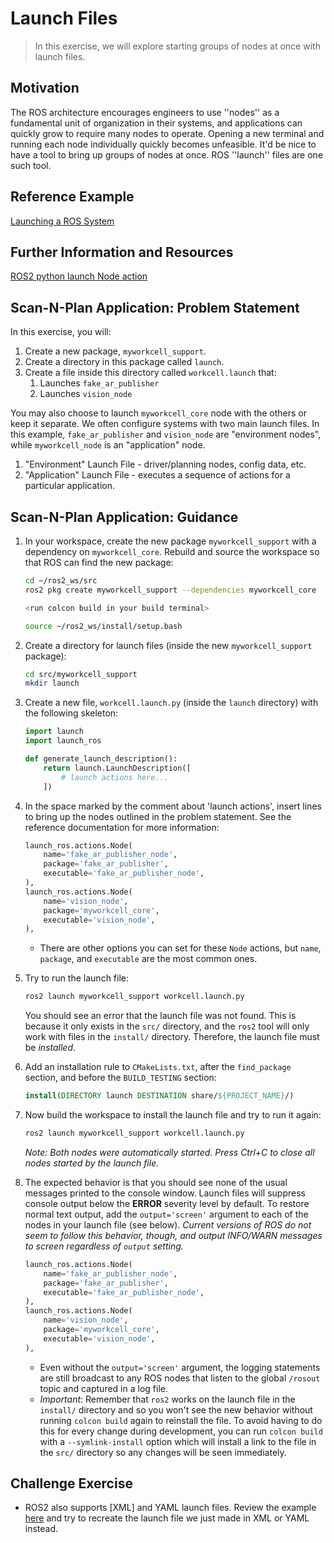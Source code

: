 # Launch Files
>In this exercise, we will explore starting groups of nodes at once with launch files.

## Motivation
The ROS architecture encourages engineers to use ''nodes'' as a fundamental unit of organization in their systems, and applications can quickly grow to require many nodes to operate. Opening a new terminal and running each node individually quickly becomes unfeasible. It'd be nice to have a tool to bring up groups of nodes at once. ROS ''launch'' files are one such tool.

## Reference Example

[Launching a ROS System](https://index.ros.org/doc/ros2/Tutorials/Launch-system)

## Further Information and Resources

[ROS2 python launch Node action](https://github.com/ros2/launch_ros/blob/foxy/launch_ros/launch_ros/actions/node.py#L68-L150)

## Scan-N-Plan Application: Problem Statement
In this exercise, you will:
1. Create a new package, `myworkcell_support`.
1. Create a directory in this package called `launch`.
1. Create a file inside this directory called `workcell.launch` that:
   1. Launches `fake_ar_publisher`
   1. Launches `vision_node`

You may also choose to launch `myworkcell_core` node with the others or keep it separate.  We often configure systems with two main launch files.  In this example, `fake_ar_publisher` and `vision_node` are "environment nodes", while `myworkcell_node` is an "application" node.

1. "Environment" Launch File - driver/planning nodes, config data, etc.
1. "Application" Launch File - executes a sequence of actions for a particular application.

## Scan-N-Plan Application: Guidance

1. In your workspace, create the new package `myworkcell_support` with a dependency on `myworkcell_core`.  Rebuild and source the workspace so that ROS can find the new package:

   ``` bash
   cd ~/ros2_ws/src
   ros2 pkg create myworkcell_support --dependencies myworkcell_core
   
   <run colcon build in your build terminal>

   source ~/ros2_ws/install/setup.bash
   ```

1. Create a directory for launch files (inside the new `myworkcell_support` package):

   ``` bash
   cd src/myworkcell_support
   mkdir launch
   ```

1. Create a new file, `workcell.launch.py` (inside the `launch` directory) with the following skeleton:

   ``` py
   import launch
   import launch_ros

   def generate_launch_description():
       return launch.LaunchDescription([
           # launch actions here...
       ])
   ```
1. In the space marked by the comment about 'launch actions', insert lines to bring up the nodes outlined in the problem statement. See the reference documentation for more information:

   ``` py
   launch_ros.actions.Node(
       name='fake_ar_publisher_node',
       package='fake_ar_publisher',
       executable='fake_ar_publisher_node',
   ),
   launch_ros.actions.Node(
       name='vision_node',
       package='myworkcell_core',
       executable='vision_node',
   ),
   ```

   * There are other options you can set for these `Node` actions, but `name`, `package`, and `executable` are the most common ones.
 
5. Try to run the launch file:

   ``` bash
   ros2 launch myworkcell_support workcell.launch.py
   ```

   You should see an error that the launch file was not found. This is because it only exists in the `src/` directory, and the `ros2` tool will only work with files in the `install/` directory. Therefore, the launch file must be _installed_.

1. Add an installation rule to `CMakeLists.txt`, after the `find_package` section, and before the `BUILD_TESTING` section:

   ``` cmake
   install(DIRECTORY launch DESTINATION share/${PROJECT_NAME}/)
   ```

1. Now build the workspace to install the launch file and try to run it again:

   ``` bash
   ros2 launch myworkcell_support workcell.launch.py
   ```

   _Note: Both nodes were automatically started. Press _Ctrl+C_ to close all nodes started by the launch file._

1. The expected behavior is that you should see none of the usual messages printed to the console window.  Launch files will suppress console output below the **ERROR** severity level by default. To restore normal text output, add the `output='screen'` argument to each of the nodes in your launch file (see below).  _Current versions of ROS do not seem to follow this behavior, though, and output INFO/WARN messages to screen regardless of `output` setting._

   ``` py
   launch_ros.actions.Node(
       name='fake_ar_publisher_node',
       package='fake_ar_publisher',
       executable='fake_ar_publisher_node',
   ),
   launch_ros.actions.Node(
       name='vision_node',
       package='myworkcell_core',
       executable='vision_node',
   ),
   ```

   * Even without the `output='screen'` argument, the logging statements are still broadcast to any ROS nodes that listen to the global `/rosout` topic and captured in a log file.
   * _Important_: Remember that `ros2` works on the launch file in the `install/` directory and so you won't see the new behavior without running `colcon build` again to reinstall the file. To avoid having to do this for every change during development, you can run `colcon build` with a `--symlink-install` option which will install a link to the file in the `src/` directory so any changes will be seen immediately.
   
## Challenge Exercise
* ROS2 also supports [XML] and YAML launch files.  Review the example [here](https://docs.ros.org/en/foxy/How-To-Guides/Launch-file-different-formats.html) and try to recreate the launch file we just made in XML or YAML instead.
